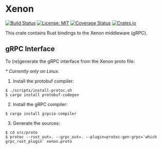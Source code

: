 # Xenon
[![Build Status](https://github.com/onnovalkering/xenon-rs/workflows/CI/badge.svg)](https://github.com/onnovalkering/xenon-rs/actions)
[![License: MIT](https://img.shields.io/github/license/onnovalkering/xenon-rs.svg)](https://github.com/onnovalkering/xenon-rs/blob/master/LICENSE)
[![Coverage Status](https://coveralls.io/repos/github/onnovalkering/xenon-rs/badge.svg)](https://coveralls.io/github/onnovalkering/xenon-rs?branch=master)
[![Crates.io](https://img.shields.io/crates/v/xenon-rs)](https://crates.io/crates/xenon-rs)

This crate contains Rust bindings to the Xenon middleware (gRPC).

## gRPC Interface
To (re)generate the gRPC interface from the Xenon proto file:

_* Currently only on Linux._

1. Install the protobuf compiler:
```
$ ./scripts/install-protoc.sh
$ cargo install protobuf-codegen
```

2. Install the gRPC compiler:
```
$ cargo install grpcio-compiler
```

3. Generate the sources:
```
$ cd src/proto
$ protoc --rust_out=. --grpc_out=. --plugin=protoc-gen-grpc=`which grpc_rust_plugin` xenon.proto
```